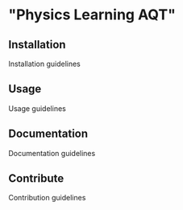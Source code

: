 # "Physics Learning AQT"
## Installation
Installation guidelines

## Usage
Usage guidelines

## Documentation
Documentation guidelines

## Contribute
Contribution guidelines
